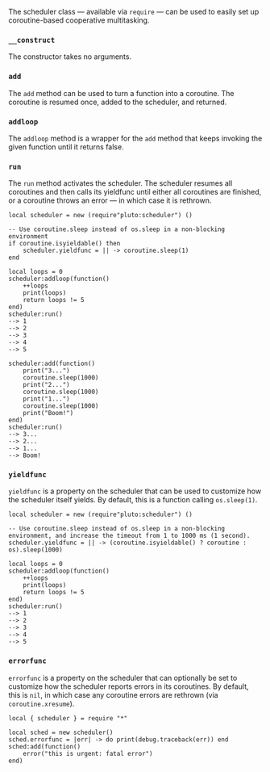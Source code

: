 The scheduler class — available via `require` — can be used to easily set up coroutine-based cooperative multitasking.

### `__construct`
The constructor takes no arguments.

### `add`
The `add` method can be used to turn a function into a coroutine. The coroutine is resumed once, added to the scheduler, and returned.

### `addloop`
The `addloop` method is a wrapper for the `add` method that keeps invoking the given function until it returns false.

### `run`
The `run` method activates the scheduler. The scheduler resumes all coroutines and then calls its yieldfunc until either all coroutines are finished, or a coroutine throws an error — in which case it is rethrown.

```pluto
local scheduler = new (require"pluto:scheduler") ()

-- Use coroutine.sleep instead of os.sleep in a non-blocking environment
if coroutine.isyieldable() then
    scheduler.yieldfunc = || -> coroutine.sleep(1)
end

local loops = 0
scheduler:addloop(function()
    ++loops
    print(loops)
    return loops != 5
end)
scheduler:run()
--> 1
--> 2
--> 3
--> 4
--> 5

scheduler:add(function()
    print("3...")
    coroutine.sleep(1000)
    print("2...")
    coroutine.sleep(1000)
    print("1...")
    coroutine.sleep(1000)
    print("Boom!")
end)
scheduler:run()
--> 3...
--> 2...
--> 1...
--> Boom!
```

### `yieldfunc`
`yieldfunc` is a property on the scheduler that can be used to customize how the scheduler itself yields. By default, this is a function calling `os.sleep(1)`.

```pluto
local scheduler = new (require"pluto:scheduler") ()

-- Use coroutine.sleep instead of os.sleep in a non-blocking environment, and increase the timeout from 1 to 1000 ms (1 second).
scheduler.yieldfunc = || -> (coroutine.isyieldable() ? coroutine : os).sleep(1000)

local loops = 0
scheduler:addloop(function()
    ++loops
    print(loops)
    return loops != 5
end)
scheduler:run()
--> 1
--> 2
--> 3
--> 4
--> 5
```

### `errorfunc`
`errorfunc` is a property on the scheduler that can optionally be set to customize how the scheduler reports errors in its coroutines. By default, this is `nil`, in which case any coroutine errors are rethrown (via `coroutine.xresume`).
```pluto
local { scheduler } = require "*"

local sched = new scheduler()
sched.errorfunc = |err| -> do print(debug.traceback(err)) end
sched:add(function()
    error("this is urgent: fatal error")
end)
```
